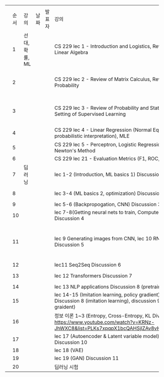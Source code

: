 | | | | | | | | | |
|-|-|-|-|-|-|-|-|-|
| | | | | | | | | |
| |순서|강의|날짜|발표자|강의|실습|조교|추가 자료|
| |1|선대, 확률, ML| | |CS 229 lec 1 - Introduction and Logistics, Review of Linear Algebra|실습1,2| |실습1 ( https://drive.google.com/file/d/1Aqtea9FWbVdteVhv3U2eV11oi7MNtJh5/view?usp=sharing ) 실습2 ( https://drive.google.com/file/d/1BD_Nc0Fbf-TzLTsbs_AYo5dZ3b0k93nu/view?usp=sharing )|
| |2| | | |CS 229 lec 2 - Review of Matrix Calculus, Review of Probability|실습 3,4| |실습3 ( https://drive.google.com/file/d/1gFugPjiYe70TfGLvWA-fnhM5VhEY2Iu7/view?usp=sharing ) 실습4 ( https://drive.google.com/file/d/1XnJrNH5pXnfHVblGplEnhFZC56khNbQf/view?usp=sharing )|
| |3| | | |CS 229 lec 3 - Review of Probability and Statistics, Setting of Supervised Learning|실습5,6| |실습5 ( https://drive.google.com/file/d/16WbxPodPbYgroTCklA2Jtn6C-ztoph8U/view?usp=sharing ) 실습6 ( https://drive.google.com/file/d/1uG6MRNYujZ1ZzarZs2xkw1psYEYHACWC/view?usp=sharing )|
| |4| | | |CS 229 lec 4 - Linear Regression (Normal Equations, probabilistic interpretation), MLE |실습 7| |실습7 ( https://drive.google.com/file/d/1M0LMryw5jujFgb8Gw-ul6UAlv7vKlqjP/view?usp=sharing )|
| |5| | | |CS 229 lec 5 - Perceptron, Logistic Regression, Newton's Method|X| | |
| |6| | | |CS 229 lec 21 - Evaluation Metrics (F1, ROC, etc..)| | | |
| |7|딥러닝| | |lec 1-2 (Introduction, ML basics 1) Discussion 1| | | |
| |8| | | |lec 3-4 (ML basics 2, optimization) Discussion 2|hw1| |https://distill.pub/2017/momentum/ https://openai.com/blog/deep-double-descent/ https://mml-book.github.io/book/mml-book.pdf (p.291-p.303)|
| |9| | | |lec 5-6 (Backpropogation, CNN) Discussion 3| | | |
| |10| | | |lec 7-8(Getting neural nets to train, Computer Vision) Discussion 4|X| |overfitting in deep neural network ( https://lilianweng.github.io/lil-log/2019/03/14/are-deep-neural-networks-dramatically-overfitted.html )|
| |11| | | |lec 9 Generating images from CNN, lec 10 RNN Discussion 5| | |RNN and Regularization(Dropout):  https://medium.com/curg/deep-rnn-%EC%A0%95%EA%B7%9C%ED%99%94%EA%B0%80-%EA%B6%81%EA%B8%88%ED%95%B4-7d69f3bbc171   Bidirenctional RNN: https://d2l.ai/chapter_recurrent-modern/bi-rnn.html    Seq to Seq Machine Translation: https://deep-learning-study.tistory.com/685   Beam Search: https://littlefoxdiary.tistory.com/4|
| |12| | | |lec11 Seq2Seq Discussion 6| | | |
| |13| | | |lec 12 Transformers  Discussion 7|hw3| |Transformer: https://nlp.seas.harvard.edu/2018/04/03/attention.html#model-architecture |
| |14| | | |lec 13 NLP applications Discussion 8 (pretraining)| | | |
| |15| | | |lec 14-15 (Imitation learning, policy gradient) Discussion 8 (imitation learning), discussion 9 (policy graident)| | | |
| |16| | | |정보 이론 1~3 (Entropy, Cross-Entropy, KL Divergence) https://www.youtube.com/watch?v=KRNz-JhWXC8&list=PLKs7xpqpX1bcQAHSjlZAv8vHftDj6kXrn   |hw2| | |
| |17| | | |lec 17 (Autoencoder & Latent variable model) Discussion 10| | | |
| |18| | | |lec 18 (VAE)| | | |
| |19| | | |lec 19 (GAN) Discussion 11| | | |
| |20| | | |딥러닝 시험| | | |
